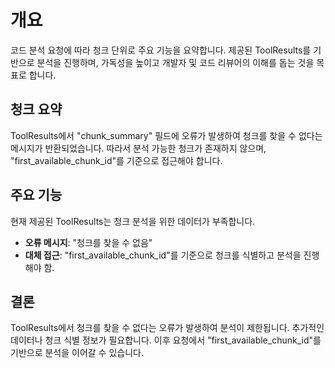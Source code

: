 # 개요  
코드 분석 요청에 따라 청크 단위로 주요 기능을 요약합니다. 제공된 ToolResults를 기반으로 분석을 진행하며, 가독성을 높이고 개발자 및 코드 리뷰어의 이해를 돕는 것을 목표로 합니다.

## 청크 요약  
ToolResults에서 "chunk_summary" 필드에 오류가 발생하여 청크를 찾을 수 없다는 메시지가 반환되었습니다. 따라서 분석 가능한 청크가 존재하지 않으며, "first_available_chunk_id"를 기준으로 접근해야 합니다.

## 주요 기능  
현재 제공된 ToolResults는 청크 분석을 위한 데이터가 부족합니다.  
- **오류 메시지**: "청크를 찾을 수 없음"  
- **대체 접근**: "first_available_chunk_id"를 기준으로 청크를 식별하고 분석을 진행해야 함.  

## 결론  
ToolResults에서 청크를 찾을 수 없다는 오류가 발생하여 분석이 제한됩니다. 추가적인 데이터나 청크 식별 정보가 필요합니다. 이후 요청에서 "first_available_chunk_id"를 기반으로 분석을 이어갈 수 있습니다.